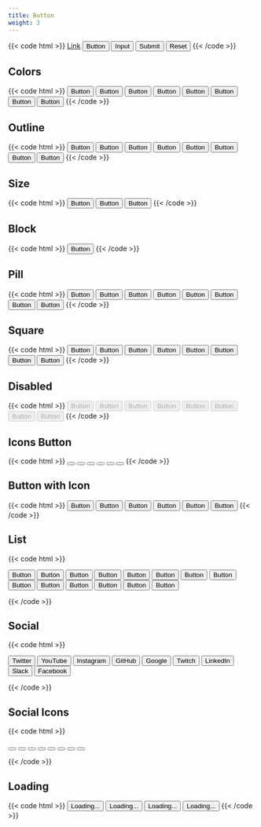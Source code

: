 ```yaml
---
title: Button
weight: 3
---
```


{{< code html >}}
<a href="#" class="btn btn-primary" role="button">Link</a>
<button class="btn btn-primary">Button</button>
<input type="button" class="btn btn-primary" value="Input" />
<input type="submit" class="btn btn-primary" value="Submit" />
<input type="reset" class="btn btn-primary" value="Reset" />
{{< /code >}}

## Colors

{{< code html >}}
<button class="btn btn-primary">Button</button>
<button class="btn btn-secondary">Button</button>
<button class="btn btn-success">Button</button>
<button class="btn btn-danger">Button</button>
<button class="btn btn-warning">Button</button>
<button class="btn btn-light">Button</button>
<button class="btn btn-dark">Button</button>
<button class="btn btn-link">Button</button>
{{< /code >}}

## Outline

{{< code html >}}
<button class="btn btn-outline-primary">Button</button>
<button class="btn btn-outline-secondary">Button</button>
<button class="btn btn-outline-success">Button</button>
<button class="btn btn-outline-danger">Button</button>
<button class="btn btn-outline-warning">Button</button>
<button class="btn btn-outline-light">Button</button>
<button class="btn btn-outline-dark">Button</button>
<button class="btn btn-outline-link">Button</button>
{{< /code >}}

## Size

{{< code html >}}
<button class="btn btn-primary btn-sm">Button</button>
<button class="btn btn-primary">Button</button>
<button class="btn btn-primary btn-lg">Button</button>
{{< /code >}}

## Block

{{< code html >}}
<button class="btn btn-primary btn-block">Button</button>
{{< /code >}}

## Pill

{{< code html >}}
<button class="btn btn-primary btn-pill">Button</button>
<button class="btn btn-secondary btn-pill">Button</button>
<button class="btn btn-success btn-pill">Button</button>
<button class="btn btn-danger btn-pill">Button</button>
<button class="btn btn-warning btn-pill">Button</button>
<button class="btn btn-light btn-pill">Button</button>
<button class="btn btn-dark btn-pill">Button</button>
<button class="btn btn-link btn-pill">Button</button>
{{< /code >}}

## Square

{{< code html >}}
<button class="btn btn-primary btn-square">Button</button>
<button class="btn btn-secondary btn-square">Button</button>
<button class="btn btn-success btn-square">Button</button>
<button class="btn btn-danger btn-square">Button</button>
<button class="btn btn-warning btn-square">Button</button>
<button class="btn btn-light btn-square">Button</button>
<button class="btn btn-dark btn-square">Button</button>
<button class="btn btn-link btn-square">Button</button>
{{< /code >}}

## Disabled

{{< code html >}}
<button class="btn btn-primary" disabled>Button</button>
<button class="btn btn-secondary" disabled>Button</button>
<button class="btn btn-success" disabled>Button</button>
<button class="btn btn-danger" disabled>Button</button>
<button class="btn btn-warning" disabled>Button</button>
<button class="btn btn-light" disabled>Button</button>
<button class="btn btn-dark" disabled>Button</button>
<button class="btn btn-link" disabled>Button</button>
{{< /code >}}

## Icons Button

{{< code html >}}
<button class="btn btn-icon btn-primary"><i data-feather="download"></i></button>
<button class="btn btn-icon btn-outline-danger"><i data-feather="heart"></i></button>
<button class="btn btn-icon btn-sm btn-success"><i data-feather="lock"></i></button>
<button class="btn btn-icon btn-lg btn-light"><i data-feather="inbox"></i></button>
<button class="btn btn-icon btn-pill btn-dark"><i data-feather="moon"></i></button>
<button class="btn btn-icon btn-square btn-outline-light"><i data-feather="meh"></i></button>
{{< /code >}}

## Button with Icon

{{< code html >}}
<button class="btn btn-icon btn-primary"><i data-feather="download" class="mr-1"></i>Button</button>
<button class="btn btn-icon btn-outline-danger"><i data-feather="heart" class="mr-1"></i>Button</button>
<button class="btn btn-icon btn-sm btn-success"><i data-feather="lock" class="mr-1"></i>Button</button>
<button class="btn btn-icon btn-lg btn-light"><i data-feather="inbox" class="mr-1"></i>Button</button>
<button class="btn btn-icon btn-pill btn-dark"><i data-feather="moon" class="mr-1"></i>Button</button>
<button class="btn btn-icon btn-square btn-outline-light"><i data-feather="meh" class="mr-1"></i>Button</button>
{{< /code >}}

## List

{{< code html >}}

<div class="btn-list">
  <button class="btn btn-light">Button</button>
  <button class="btn btn-light">Button</button>
  <button class="btn btn-light">Button</button>
  <button class="btn btn-light">Button</button>
  <button class="btn btn-light">Button</button>
  <button class="btn btn-light">Button</button>
  <button class="btn btn-light">Button</button>
  <button class="btn btn-light">Button</button>
  <button class="btn btn-light">Button</button>
  <button class="btn btn-light">Button</button>
  <button class="btn btn-light">Button</button>
  <button class="btn btn-light">Button</button>
  <button class="btn btn-light">Button</button>
  <button class="btn btn-light">Button</button>
</div>

{{< /code >}}

## Social

{{< code html >}}

<button class="btn btn-twitter">Twitter</button>
<button class="btn btn-youtube">YouTube</button>
<button class="btn btn-instagram">Instagram</button>
<button class="btn btn-github">GitHub</button>
<button class="btn btn-google">Google</button>
<button class="btn btn-twitch">Twitch</button>
<button class="btn btn-linkedin">LinkedIn</button>
<button class="btn btn-slack">Slack</button>
<button class="btn btn-facebook">Facebook</button>

{{< /code >}}

## Social Icons

{{< code html >}}

<button class="btn btn-icon btn-twitter"><i data-feather="twitter"></i></button>
<button class="btn btn-icon btn-youtube"><i data-feather="youtube"></i></button>
<button class="btn btn-icon btn-instagram"><i data-feather="instagram"></i></button>
<button class="btn btn-icon btn-github"><i data-feather="github"></i></button>
<button class="btn btn-icon btn-twitch"><i data-feather="twitch"></i></button>
<button class="btn btn-icon btn-linkedin"><i data-feather="linkedin"></i></button>
<button class="btn btn-icon btn-slack"><i data-feather="slack"></i></button>
<button class="btn btn-icon btn-facebook"><i data-feather="facebook"></i></button>

{{< /code >}}

## Loading

{{< code html >}}
<button class="btn btn-primary btn-loading">Loading...</button>
<button class="btn btn-outline-dark btn-loading">Loading...</button>
<button class="btn btn-success btn-sm btn-loading">Loading...</button>
<button class="btn btn-light btn-lg btn-loading">Loading...</button>
{{< /code >}}
